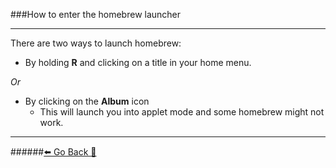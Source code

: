 ###How to enter the homebrew launcher
***
There are two ways to launch homebrew:
* By holding **R** and clicking on a title in your home menu.

*Or*

* By clicking on the **Album** icon
	* This will launch you into applet mode and some homebrew might not work.

***
######[⬅️ Go Back 🦝](https://rentry.org/SwitchFAQ)